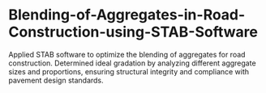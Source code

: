 # Blending-of-Aggregates-in-Road-Construction-using-STAB-Software
Applied STAB software to optimize the blending of aggregates for road construction. Determined ideal gradation by analyzing different aggregate sizes and proportions, ensuring structural integrity and compliance with pavement design standards.
